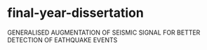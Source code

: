 # final-year-dissertation
GENERALISED AUGMENTATION OF SEISMIC SIGNAL FOR BETTER DETECTION OF EATHQUAKE EVENTS
